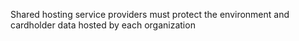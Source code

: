 Shared hosting service providers must protect the environment and cardholder data hosted by each organization
